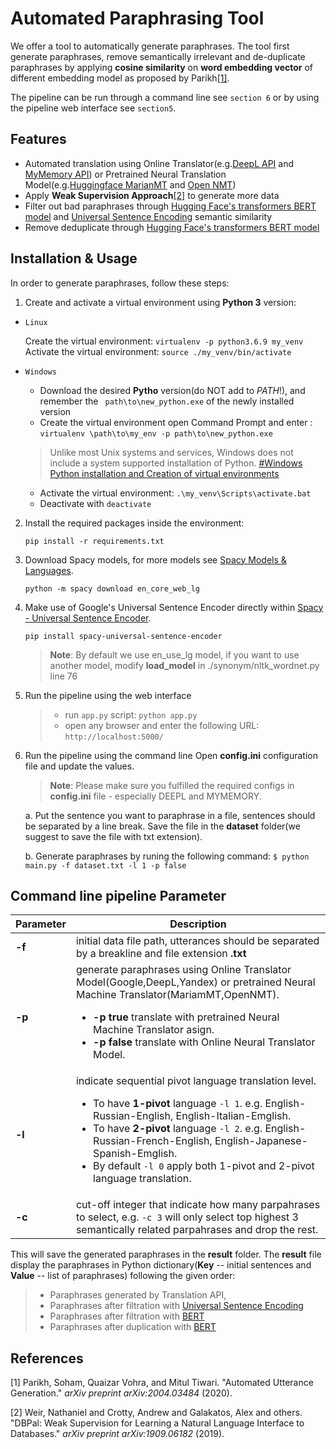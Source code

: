 
  

# Automated Paraphrasing Tool

We offer a tool to automatically generate paraphrases. The tool first generate paraphrases, remove semantically irrelevant and de-duplicate paraphrases by applying **cosine similarity** on **word embedding vector** of different embedding model as proposed by Parikh[[1]](#1).

The pipeline can be run through a command line see `section 6` or by using the pipeline web interface see `section5`.

## Features

- Automated translation using Online Translator(e.g.[DeepL API](https://www.deepl.com/en/docs-api/) and [MyMemory API](https://mymemory.translated.net/doc/)) or Pretrained Neural Translation Model(e.g.[Huggingface MarianMT](https://huggingface.co/transformers/model_doc/marian.html) and [Open NMT](https://opennmt.net/Models-py/))
- Apply **Weak Supervision Approach**[[2]](#2) to generate more data
- Filter out bad paraphrases through [Hugging Face's transformers BERT model](https://huggingface.co/transformers/model_doc/bert.html#bertmodel) and [Universal Sentence Encoding](https://tfhub.dev/google/universal-sentence-encoder/4) semantic similarity
- Remove deduplicate through [Hugging Face's transformers BERT model](https://huggingface.co/transformers/model_doc/bert.html#bertmodel)

 

Installation & Usage
---------------
In order to generate paraphrases, follow these steps:
  
1. Create and activate a virtual environment using **Python 3** version:

*  `Linux`

   Create the virtual environment: ```virtualenv -p python3.6.9 my_venv ``` 
   Activate the virtual environment: ``` source ./my_venv/bin/activate ```

*  `Windows`

   - Download the desired **Pytho** version(do NOT add to *PATH*!), and remember the ``` path\to\new_python.exe``` of the newly installed version
   - Create the virtual environment open Command Prompt and enter : ``` virtualenv \path\to\my_env -p path\to\new_python.exe ```

   >Unlike most Unix systems and services, Windows does not include a system supported installation of Python. [#Windows Python installation and Creation of virtual environments](https://docs.python.org/3/using/windows.html#using-on-windows)

   - Activate the virtual environment: ``` .\my_venv\Scripts\activate.bat ```
   - Deactivate with ``` deactivate ```

2. Install the required packages inside the environment:

   ``` 
   pip install -r requirements.txt
   ```

3. Download Spacy models, for more models see [Spacy Models & Languages](https://spacy.io/models/en).

   ```
   python -m spacy download en_core_web_lg
   ```

4. Make use of Google's Universal Sentence Encoder directly within [Spacy - Universal Sentence Encoder](https://github.com/MartinoMensio/spacy-universal-sentence-encoder).

   ```
   pip install spacy-universal-sentence-encoder
   ```
   > **Note**: By default we use en_use_lg model, if you want to use another model, modify **load_model** in ./synonym/nltk_wordnet.py line 76 

5. Run the pipeline using the web interface
   >- run `app.py` script: ```python app.py```
   >- open any browser and enter the following URL: ```http://localhost:5000/```

6. Run the pipeline using the command line
Open **config.ini** configuration file and update the values.

   >  **Note**: Please make sure you fulfilled the required configs in **config.ini** file - especially DEEPL and MYMEMORY.

    a. Put the sentence you want to paraphrase in a file, sentences should be separated by a line break. Save the file in the **dataset** folder(we suggest to save the file with txt extension).
    
    b. Generate paraphrases by runing the following command:
        ```
        $ python main.py -f dataset.txt -l 1 -p false
        ```

## Command line pipeline Parameter
| Parameter | Description |
| ------ | ------ |
| **-f** | initial data file path, utterances should be separated by a breakline and file extension **.txt** |
| **-p** | generate paraphrases using Online Translator Model(Google,DeepL,Yandex) or pretrained Neural Machine Translator(MariamMT,OpenNMT).<ul><li>**-p true** translate with pretrained Neural Machine Translator asign.</li><li>**-p false** translate with Online Neural Translator  Model.</li></ul>|
| **-l** | indicate sequential pivot language translation level.<ul><li>To have **1-pivot** language `-l 1`. e.g. English-Russian-English, English-Italian-Emglish.</li><li>To have **2-pivot** language `-l 2`. e.g. English-Russian-French-English, English-Japanese-Spanish-Emglish.</li><li> By default `-l 0` apply both 1-pivot and 2-pivot language translation.</li></ul>|
| **-c** | cut-off integer that indicate how many parpahrases to select, e.g. `-c 3` will only select top highest 3 semantically related parpahrases and drop the rest.|


This will save the generated paraphrases in the **result** folder. The **result** file display the paraphrases in Python dictionary(**Key** -- initial sentences and **Value** -- list of paraphrases) following the given order:
>- Paraphrases generated by Translation API,
>- Paraphrases after filtration with [Universal Sentence Encoding](https://tfhub.dev/google/universal-sentence-encoder/4)
>- Paraphrases after filtration with [BERT](https://huggingface.co/transformers/model_doc/bert.html#bertmodel)
>- Paraphrases after duplication with [BERT](https://huggingface.co/transformers/model_doc/bert.html#bertmodel)




## References
<a id="1">[1]</a> Parikh, Soham, Quaizar Vohra, and Mitul Tiwari. "Automated Utterance Generation." _arXiv preprint arXiv:2004.03484_ (2020).

<a id="2">[2]</a> Weir, Nathaniel and Crotty, Andrew and Galakatos, Alex and others. "DBPal: Weak Supervision for Learning a Natural Language Interface to Databases." _arXiv preprint arXiv:1909.06182_ (2019).
